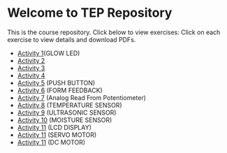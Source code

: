 # Welcome to TEP Repository

This is the course repository. Click below to view exercises:
Click on each exercise to view details and download PDFs.

- [Activity 1](Activity-1/)(GLOW LED)
- [Activity 2](Activity-2/)
- [Activity 3](Activity-3/)
- [Activity 4](Activity-4/)
- [Activity 5](Activity-5/)    (PUSH BUTTON)
- [Activity 6](Activity-6/)    (FORM FEEDBACK)
- [Activity 7](Activity-7/)    (Analog Read From Potentiometer)
- [Activity 8](Activity-8/)    (TEMPERATURE SENSOR)
- [Activity 9](Activity-9/)    (ULTRASONIC SENSOR)
- [Activity 10](Activity-10/)  (MOISTURE SENSOR)
- [Activity 11](Activity-11/)  (LCD DISPLAY)
- [Activity 11](Activity-11/)  (SERVO MOTOR)
- [Activity 11](Activity-11/)  (DC MOTOR)



